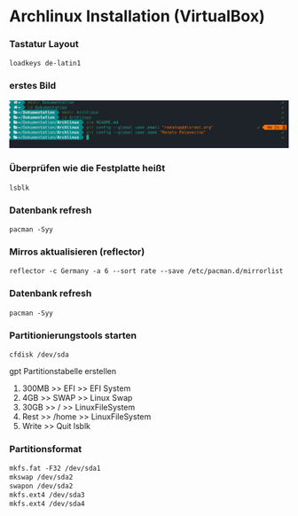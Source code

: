 # Archlinux Installation (VirtualBox)

### Tastatur Layout
	loadkeys de-latin1
### erstes Bild
![Alt-text](Bilder/git_repository.png)

### Überprüfen wie die Festplatte heißt

	lsblk
### Datenbank refresh
	pacman -Syy
### Mirros aktualisieren (reflector)
	reflector -c Germany -a 6 --sort rate --save /etc/pacman.d/mirrorlist
### Datenbank refresh
	pacman -Syy
### Partitionierungstools starten
	cfdisk /dev/sda
gpt Partitionstabelle erstellen
1. 300MB >> EFI >> EFI System
2. 4GB >> SWAP >> Linux Swap
3. 30GB >> / >> LinuxFileSystem
4. Rest >> /home >> LinuxFileSystem
5. Write >> Quit
	lsblk
### Partitionsformat
	mkfs.fat -F32 /dev/sda1
	mkswap /dev/sda2
	swapon /dev/sda2
	mkfs.ext4 /dev/sda3
	mkfs.ext4 /dev/sda4
